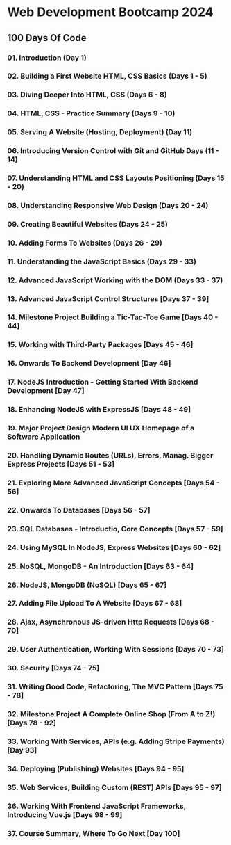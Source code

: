 # Web Development Bootcamp 2024

## 100 Days Of Code

### 01. Introduction (Day 1)

### 02. Building a First Website HTML, CSS Basics (Days 1 - 5)

### 03. Diving Deeper Into HTML, CSS (Days 6 - 8)

### 04. HTML, CSS - Practice Summary (Days 9 - 10)

### 05. Serving A Website (Hosting, Deployment) (Day 11)

### 06. Introducing Version Control with Git and GitHub Days (11 - 14)

### 07. Understanding HTML and CSS Layouts Positioning (Days 15 - 20)

### 08. Understanding Responsive Web Design (Days 20 - 24)

### 09. Creating Beautiful Websites (Days 24 - 25)

### 10. Adding Forms To Websites (Days 26 - 29)

### 11. Understanding the JavaScript Basics (Days 29 - 33)

### 12. Advanced JavaScript Working with the DOM (Days 33 - 37)

### 13. Advanced JavaScript Control Structures [Days 37 - 39]

### 14. Milestone Project Building a Tic-Tac-Toe Game [Days 40 - 44]

### 15. Working with Third-Party Packages [Days 45 - 46]

### 16. Onwards To Backend Development [Day 46]

### 17. NodeJS Introduction - Getting Started With Backend Development [Day 47]

### 18. Enhancing NodeJS with ExpressJS [Days 48 - 49]

### 19. Major Project Design Modern UI UX Homepage of a Software Application

### 20. Handling Dynamic Routes (URLs), Errors, Manag. Bigger Express Projects [Days 51 - 53]

### 21. Exploring More Advanced JavaScript Concepts [Days 54 - 56]

### 22. Onwards To Databases [Days 56 - 57]

### 23. SQL Databases - Introductio, Core Concepts [Days 57 - 59]

### 24. Using MySQL In NodeJS, Express Websites [Days 60 - 62]

### 25. NoSQL, MongoDB - An Introduction [Days 63 - 64]

### 26. NodeJS, MongoDB (NoSQL) [Days 65 - 67]

### 27. Adding File Upload To A Website [Days 67 - 68]

### 28. Ajax, Asynchronous JS-driven Http Requests [Days 68 - 70]

### 29. User Authentication, Working With Sessions [Days 70 - 73]

### 30. Security [Days 74 - 75]

### 31. Writing Good Code, Refactoring, The MVC Pattern [Days 75 - 78]

### 32. Milestone Project A Complete Online Shop (From A to Z!) [Days 78 - 92]

### 33. Working With Services, APIs (e.g. Adding Stripe Payments) [Day 93]

### 34. Deploying (Publishing) Websites [Days 94 - 95]

### 35. Web Services, Building Custom (REST) APIs [Days 95 - 97]

### 36. Working With Frontend JavaScript Frameworks, Introducing Vue.js [Days 98 - 99]

### 37. Course Summary, Where To Go Next [Day 100]
